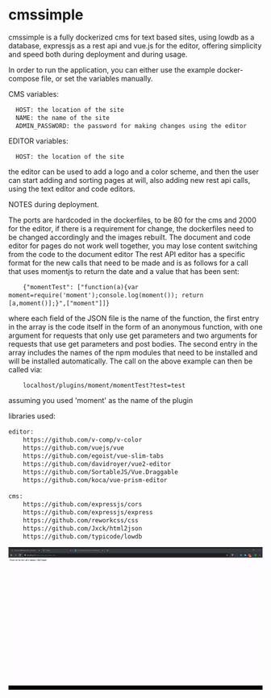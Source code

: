 # cmssimple

cmssimple is a fully dockerized cms for text based sites, using lowdb as a database, expressjs as a rest api and vue.js for the editor, offering simplicity and speed both during deployment and during usage.

In order to run the application, you can either use the example docker-compose file, or set the variables manually.

CMS variables:

      HOST: the location of the site
      NAME: the name of the site
      ADMIN_PASSWORD: the password for making changes using the editor

EDITOR variables:

      HOST: the location of the site

the editor can be used to add a logo and a color scheme, and then the user can start adding and sorting pages at will, also adding new rest api calls, using the text editor and code editors.

NOTES during deployment.

The ports are hardcoded in the dockerfiles, to be 80 for the cms and 2000 for the editor, if there is a requirement for change, the dockerfiles need to be changed accordingly and the images rebuilt.
The document and code editor for pages do not work well together, you may lose content switching from the code to the document editor
The rest API editor has a specific format for the new calls that need to be made and is as follows for a call that uses momentjs to return the date and a value that has been sent:

        {"momentTest": ["function(a){var moment=require('moment');console.log(moment()); return [a,moment()];}",["moment"]]}

where each field of the JSON file is the name of the function, the first entry in the array is the code itself in the form of an anonymous function, with one argument for requests that
only use get parameters and two arguments for requests that use get parameters and post bodies. The second entry in the array includes the names of the npm modules that need to be installed
and will be installed automatically. The call on the above example can then be called via:

        localhost/plugins/moment/momentTest?test=test

assuming you used 'moment' as the name of the plugin

libraries used:

    editor:
        https://github.com/v-comp/v-color
        https://github.com/vuejs/vue
        https://github.com/egoist/vue-slim-tabs
        https://github.com/davidroyer/vue2-editor
        https://github.com/SortableJS/Vue.Draggable
        https://github.com/koca/vue-prism-editor

    cms:
        https://github.com/expressjs/cors
        https://github.com/expressjs/express
        https://github.com/reworkcss/css
        https://github.com/Jxck/html2json
        https://github.com/typicode/lowdb

![Demo Placeholder](demo.gif)
